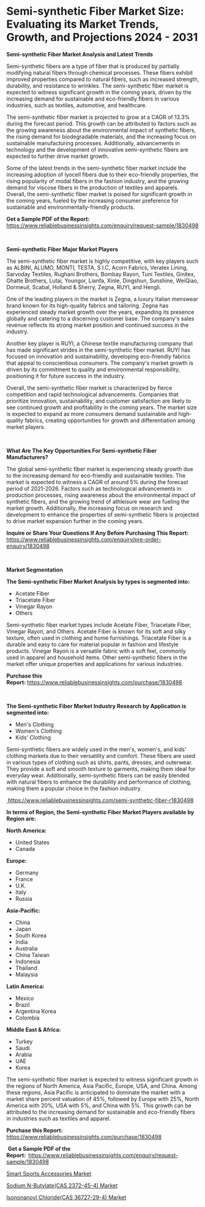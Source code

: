 <p><h1>Semi-synthetic Fiber Market Size: Evaluating its Market Trends, Growth, and Projections 2024 - 2031</h1></p><p><strong>Semi-synthetic Fiber Market Analysis and Latest Trends</strong></p>
<p><p>Semi-synthetic fibers are a type of fiber that is produced by partially modifying natural fibers through chemical processes. These fibers exhibit improved properties compared to natural fibers, such as increased strength, durability, and resistance to wrinkles. The semi-synthetic fiber market is expected to witness significant growth in the coming years, driven by the increasing demand for sustainable and eco-friendly fibers in various industries, such as textiles, automotive, and healthcare.</p><p>The semi-synthetic fiber market is projected to grow at a CAGR of 13.3% during the forecast period. This growth can be attributed to factors such as the growing awareness about the environmental impact of synthetic fibers, the rising demand for biodegradable materials, and the increasing focus on sustainable manufacturing processes. Additionally, advancements in technology and the development of innovative semi-synthetic fibers are expected to further drive market growth.</p><p>Some of the latest trends in the semi-synthetic fiber market include the increasing adoption of lyocell fibers due to their eco-friendly properties, the rising popularity of modal fibers in the fashion industry, and the growing demand for viscose fibers in the production of textiles and apparels. Overall, the semi-synthetic fiber market is poised for significant growth in the coming years, fueled by the increasing consumer preference for sustainable and environmentally-friendly products.</p></p>
<p><strong>Get a Sample PDF of the Report:&nbsp;</strong> <a href="https://www.reliablebusinessinsights.com/enquiry/request-sample/1830498">https://www.reliablebusinessinsights.com/enquiry/request-sample/1830498</a></p>
<p>&nbsp;</p>
<p><strong>Semi-synthetic Fiber Major Market Players</strong></p>
<p><p>The semi-synthetic fiber market is highly competitive, with key players such as ALBINI, ALUMO, MONTI, TESTA, S.I.C, Acorn Fabrics, Veratex Lining, Sarvoday Textiles, Rughani Brothers, Bombay Rayon, Tuni Textiles, Ginitex, Ghatte Brothers, Lutai, Youngor, Lianfa, Xinle, Dingshun, Sunshine, WeiQiao, Dormeuil, Scabal, Holland & Sherry, Zegna, RUYI, and Hengli.</p><p>One of the leading players in the market is Zegna, a luxury Italian menswear brand known for its high-quality fabrics and tailoring. Zegna has experienced steady market growth over the years, expanding its presence globally and catering to a discerning customer base. The company's sales revenue reflects its strong market position and continued success in the industry.</p><p>Another key player is RUYI, a Chinese textile manufacturing company that has made significant strides in the semi-synthetic fiber market. RUYI has focused on innovation and sustainability, developing eco-friendly fabrics that appeal to conscientious consumers. The company's market growth is driven by its commitment to quality and environmental responsibility, positioning it for future success in the industry.</p><p>Overall, the semi-synthetic fiber market is characterized by fierce competition and rapid technological advancements. Companies that prioritize innovation, sustainability, and customer satisfaction are likely to see continued growth and profitability in the coming years. The market size is expected to expand as more consumers demand sustainable and high-quality fabrics, creating opportunities for growth and differentiation among market players.</p></p>
<p>&nbsp;</p>
<p><strong>What Are The Key Opportunities For Semi-synthetic Fiber Manufacturers?</strong></p>
<p><p>The global semi-synthetic fiber market is experiencing steady growth due to the increasing demand for eco-friendly and sustainable textiles. The market is expected to witness a CAGR of around 5% during the forecast period of 2021-2026. Factors such as technological advancements in production processes, rising awareness about the environmental impact of synthetic fibers, and the growing trend of athleisure wear are fueling the market growth. Additionally, the increasing focus on research and development to enhance the properties of semi-synthetic fibers is projected to drive market expansion further in the coming years.</p></p>
<p><strong>Inquire or Share Your Questions If Any Before Purchasing This Report:</strong> <a href="https://www.reliablebusinessinsights.com/enquiry/pre-order-enquiry/1830498">https://www.reliablebusinessinsights.com/enquiry/pre-order-enquiry/1830498</a></p>
<p>&nbsp;</p>
<p><strong>Market Segmentation</strong></p>
<p><strong>The Semi-synthetic Fiber Market Analysis by types is segmented into:</strong></p>
<p><ul><li>Acetate Fiber</li><li>Triacetate Fiber</li><li>Vinegar Rayon</li><li>Others</li></ul></p>
<p><p>Semi-synthetic fiber market types include Acetate Fiber, Triacetate Fiber, Vinegar Rayon, and Others. Acetate Fiber is known for its soft and silky texture, often used in clothing and home furnishings. Triacetate Fiber is a durable and easy to care for material popular in fashion and lifestyle products. Vinegar Rayon is a versatile fabric with a soft feel, commonly used in apparel and household items. Other semi-synthetic fibers in the market offer unique properties and applications for various industries.</p></p>
<p><strong>Purchase this Report:&nbsp;</strong><a href="https://www.reliablebusinessinsights.com/purchase/1830498">https://www.reliablebusinessinsights.com/purchase/1830498</a></p>
<p>&nbsp;</p>
<p><strong>The Semi-synthetic Fiber Market Industry Research by Application is segmented into:</strong></p>
<p><ul><li>Men's Clothing</li><li>Women's Clothing</li><li>Kids' Clothing</li></ul></p>
<p><p>Semi-synthetic fibers are widely used in the men's, women's, and kids' clothing markets due to their versatility and comfort. These fibers are used in various types of clothing such as shirts, pants, dresses, and outerwear. They provide a soft and smooth texture to garments, making them ideal for everyday wear. Additionally, semi-synthetic fibers can be easily blended with natural fibers to enhance the durability and performance of clothing, making them a popular choice in the fashion industry.</p></p>
<p><a href="https://www.reliablebusinessinsights.com/semi-synthetic-fiber-r1830498">&nbsp;https://www.reliablebusinessinsights.com/semi-synthetic-fiber-r1830498</a></p>
<p><strong>In terms of Region, the Semi-synthetic Fiber Market Players available by Region are:</strong></p>
<p>
    <p> <strong> North America: </strong>
        <ul>
            <li>United States</li>
            <li>Canada</li>
        </ul>
        </p> 
    <p> <strong> Europe: </strong>
        <ul>
            <li>Germany</li>
            <li>France</li>
            <li>U.K.</li>
            <li>Italy</li>
            <li>Russia</li>
        </ul>
        </p> 
    <p> <strong> Asia-Pacific: </strong>
        <ul>
            <li>China</li>
            <li>Japan</li>
            <li>South Korea</li>
            <li>India</li>
            <li>Australia</li>
            <li>China Taiwan</li>
            <li>Indonesia</li>
            <li>Thailand</li>
            <li>Malaysia</li>
        </ul>
        </p> 
    <p> <strong> Latin America: </strong>
        <ul>
            <li>Mexico</li>
            <li>Brazil</li>
            <li>Argentina Korea</li>
            <li>Colombia</li>
        </ul>
        </p> 
    <p> <strong> Middle East & Africa: </strong>
        <ul>
            <li>Turkey</li>
            <li>Saudi</li>
            <li>Arabia</li>
            <li>UAE</li>
            <li>Korea</li>
        </ul>
    </p>
    </p>
<p><p>The semi-synthetic fiber market is expected to witness significant growth in the regions of North America, Asia Pacific, Europe, USA, and China. Among these regions, Asia Pacific is anticipated to dominate the market with a market share percent valuation of 45%, followed by Europe with 25%, North America with 20%, USA with 5%, and China with 5%. This growth can be attributed to the increasing demand for sustainable and eco-friendly fibers in industries such as textiles and apparel.</p></p>
<p><strong>Purchase this Report: </strong><a href="https://www.reliablebusinessinsights.com/purchase/1830498">https://www.reliablebusinessinsights.com/purchase/1830498</a></p>
<p>&nbsp;<strong>Get a Sample PDF of the Report:&nbsp;&nbsp;</strong><a href="https://www.reliablebusinessinsights.com/enquiry/request-sample/1830498">https://www.reliablebusinessinsights.com/enquiry/request-sample/1830498</a></p>
<p><strong></strong></p>
<p><p><a href="https://view.publitas.com/reportprime-1/smart-sports-accessories-market-size-share-analysis-growth-trends-forecasts-2024-2031/">Smart Sports Accessories Market</a></p><p><a href="https://github.com/bznecsdb5/Market-Research-Report-List-1/blob/main/sodium-n-butylatecas-2372-45-4-market.md">Sodium N-Butylate(CAS 2372-45-4) Market</a></p><p><a href="https://github.com/cheribeninsig/Market-Research-Report-List-1/blob/main/isononanoyl-chloridecas-36727-29-4-market.md">Isononanoyl Chloride(CAS 36727-29-4) Market</a></p></p>